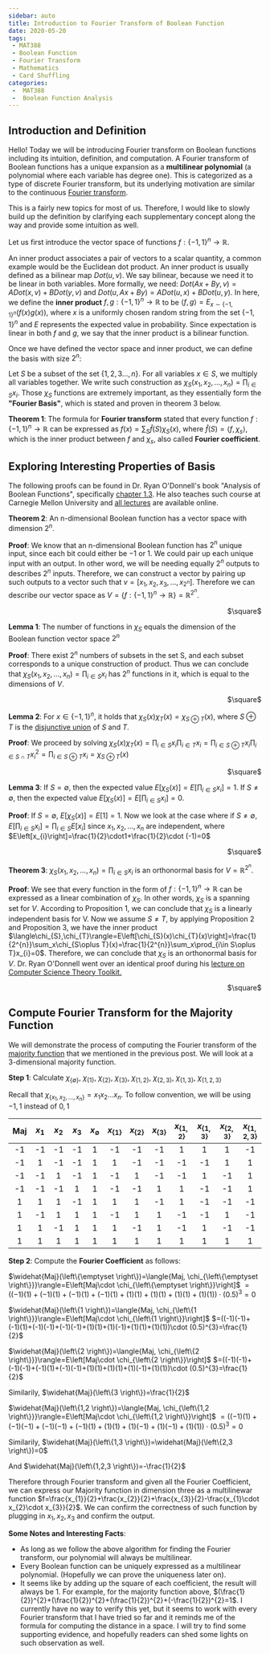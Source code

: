 ```yaml
---
sidebar: auto
title: Introduction to Fourier Transform of Boolean Function
date: 2020-05-20
tags:
 - MAT388
 - Boolean Function
 - Fourier Transform
 - Mathematics
 - Card Shuffling
categories:
 -  MAT388
 -  Boolean Function Analysis
---
```


## Introduction and Definition
Hello! Today we will be introducing Fourier transform on Boolean functions including its intuition, definition, and computation. A Fourier transform of Boolean functions has a unique expansion as a **multilinear polynomial** (a polynomial where each variable has degree one). This is categorized as a type of discrete Fourier transform, but its underlying motivation are similar to the continuous [Fourier transform](https://en.wikipedia.org/wiki/Fourier_transform).

This is a fairly new topics for most of us. Therefore, I would like to slowly build up the definition by clarifying each supplementary concept along the way and provide some intuition as well.

Let us first introduce the vector space of functions $f: \left\{-1,1\right\}^n\rightarrow \mathbb{R}$.

An inner product associates a pair of vectors to a scalar quantity, a common example would be the Euclidean dot product. An inner product is usually defined as a bilinear map $Dot(u,v)$. We say bilinear, because we need it to be linear in both variables. More formally, we need: $Dot(Ax + By, v) = ADot(x,v) + BDot(y,v)$ and $Dot(u, Ax + By) = ADot(u,x) + BDot(u,y)$.
In here, we define the **inner product** $f, g: \left\{-1,1\right\}^{n}\rightarrow\mathbb{R}$ to be $\langle f,g \rangle=E_{x\sim \left\{-1,1\right\}^{n}}(f(x)g(x))$, where $x$ is a uniformly chosen random string from the set $\left\{-1,1\right\}^{n}$ and $E$ represents the expected value in probability. Since expectation is linear in both $f$ and $g$, we say that the inner product is a bilinear function.

Once we have defined the vector space and inner product, we can define the basis with size $2^n$:

Let $S$ be a subset of the set $\left\{1,2,3...,n\right\}$.
For all variables $x\in S$, we multiply all variables together. We write such construction as $\chi_{S}(x_{1},x_{2},...,x_{n})= \prod_{i\in S}x_{i}$. Those $\chi_S$ functions are extremely important, as they essentially form the **"Fourier Basis"**, which is stated and proven in theorem 3 below.

**Theorem 1**: The formula for **Fourier transform** stated that every function $f: \left\{-1,1\right\}^{n} \rightarrow\mathbb{R}$ can be expressed as $f(x) = \sum_{ S } \hat{f}(S) \chi_S(x)$, where $\hat{f}(S)=\langle f, \chi_{s} \rangle$, which is the inner product between $f$ and $\chi_{s}$, also called **Fourier coefficient**. 

## Exploring Interesting Properties of Basis
The following proofs can be found in Dr. Ryan O'Donnell's book "Analysis of Boolean Functions", specifically [chapter 1.3](http://www.contrib.andrew.cmu.edu/~ryanod/?p=245). He also teaches such course at Carnegie Mellon University and [all lectures](https://www.youtube.com/playlist?list=PLm3J0oaFux3YypJNaF6sRAf2zC1QzMuTA) are available online.

**Theorem 2**: An n-dimensional Boolean function has a vector space with dimension $2^{n}$.

**Proof**: We know that an n-dimensional Boolean function has $2^n$ unique input, since each bit could either be $-1$ or $1$. We could pair up each unique input with an output. In other word, we will be needing equally $2^n$ outputs to describes $2^n$ inputs. Therefore, we can construct a vector by pairing up such outputs to a vector such that $v=[x_{1}, x_{2}, x_{3}, ..., x_{2^{n}}]$. Therefore we can describe our vector space as $V = \left\{f:\left\{-1,1\right\}^{n}\rightarrow \mathbb{R} \right\}=\mathbb{R}^{2^{n}}$.
<div style="text-align: right"> $\square$ </div>

**Lemma 1**: The number of functions in $\chi_{S}$ equals the dimension of the Boolean function vector space $2^{n}$

**Proof**: There exist $2^n$ numbers of subsets in the set S, and each subset corresponds to a unique construction of product. Thus we can conclude that $\chi_{S}(x_{1},x_{2},...,x_{n})= \prod_{i\in S}x_{i}$ has $2^n$ functions in it, which is equal to the dimensions of $V$.
<div style="text-align: right"> $\square$ </div>

**Lemma 2**: For $x \in \left\{-1, 1\right\}^{n}$, it holds that $\chi_{S}(x)\chi_{T}(x)=\chi_{S\oplus T}(x)$, where $S\oplus T$ is the [disjunctive union](https://en.wikipedia.org/wiki/Symmetric_difference) of $S$ and $T$.

**Proof**: We proceed by solving $\chi_{S}(x)\chi_{T}(x)=\prod_{i\in S}x_{i}\prod_{i\in T}x_{i}=\prod_{i\in S\oplus T}x_{i}\prod_{i\in S\cap T}x_{i}^{2}=\prod_{i\in S\oplus T}x_{i}=\chi_{S\oplus T}(x)$
<div style="text-align: right"> $\square$ </div>

**Lemma 3**: If $S=\emptyset$, then the expected value $E\left[\chi_{S}(x)\right]=E\left[\prod_{i\in S}x_{i}\right]=1$. If $S \neq \emptyset$, then the expected value $E\left[\chi_{S}(x)\right]=E\left[\prod_{i\in S}x_{i}\right]=0$.

**Proof**: If $S=\emptyset$, $E\left[\chi_{S}(x)\right]=E\left[1\right]=1$. Now we look at the case where if $S\neq \emptyset$, $E\left[\prod_{i\in S}x_{i}\right]=\prod_{i\in S}E\left[x_{i}\right]$ since $x_1,x_2,...,x_n$ are independent, where $E\left[x_{i}\right]=\frac{1}{2}\cdot1+\frac{1}{2}\cdot (-1)=0$ 
<div style="text-align: right"> $\square$ </div>

**Theorem 3**: $\chi_{S}(x_{1},x_{2},...,x_{n})= \prod_{i\in S}x_{i}$ is an orthonormal basis for $V=\mathbb{R}^{2^{n}}$.

**Proof**: We see that every function in the form of $f:\left\{-1,1\right\}^{n}\rightarrow \mathbb{R}$ can be expressed as a linear combination of $\chi_{S}$. In other words, $\chi_{S}$ is a spanning set for $V$. According to Proposition 1, we can conclude that $\chi_{S}$ is a linearly independent basis for V. Now we assume $S \neq T$, by applying Proposition 2 and Proposition 3, we have the inner product $\langle\chi_{S},\chi_{T}\rangle=E\left[\chi_{S}(x)\chi_{T}(x)\right]=\frac{1}{2^{n}}\sum_x\chi_{S\oplus T}(x)=\frac{1}{2^{n}}\sum_x\prod_{i\in S\oplus T}x_{i}=0$. Therefore, we can conclude that $\chi_{S}$ is an orthonormal basis for $V$.
Dr. Ryan O'Donnell went over an identical proof during his [lecture on Computer Science Theory Toolkit.](https://www.youtube.com/watch?v=TIqqO9PsHPg&t=181s)
<div style="text-align: right"> $\square$ </div>

## Compute Fourier Transform for the Majority Function
We will demonstrate the process of computing the Fourier transform of the [majority function](https://404briannotfound.tech/views/MAT388/2020/post1.html#boolean-functions-example-4-are-the-majority-of-the-inputs-one) that we mentioned in the previous post. We will look at a 3-dimensional majority function.

**Step 1**: Calculate $\chi_{\left\{\emptyset \right\}}$, $\chi_{\left\{1\right\}}$, $\chi_{\left\{2\right\}}$, $\chi_{\left\{3\right\}}$, $\chi_{\left\{1,2\right\}}$, $\chi_{\left\{2,3\right\}}$, $\chi_{\left\{1,3\right\}}$, $\chi_{\left\{1,2,3\right\}}$

Recall that $\chi_{\left\{x_{1},x_{2},...,x_{n}\right\}}=x_{1}x_{2}...x_{n}$. To follow convention, we will be using ${-1,1}$ instead of ${0,1}$

| Maj |$x_{1}$|$x_{2}$|$x_{3}$| $x_{\emptyset}$ | $x_{\left\{1\right\}}$ | $x_{\left\{2\right\}}$ | $x_{\left\{3\right\}}$ | $x_{\left\{1,2\right\}}$ | $x_{\left\{1,3\right\}}$ | $x_{\left\{2,3\right\}}$ | $x_{\left\{1,2,3\right\}}$|
|:-:|:-:|:-:|:-:|:-:|:-:|:-:|:-:|:-:|:-:|:-:|:-:|
| -1 | -1 | -1 | -1 | 1 | -1 | -1 | -1 | 1 | 1 | 1 | -1 |
| -1 | 1 | -1 | -1 | 1 | 1 | -1 | -1 | -1 | -1 | 1 | 1 |
| -1 | -1 | 1 | -1 | 1 | -1 | 1 | -1 | -1 | 1 | -1 | 1 |
| -1 | -1 | -1 | 1 | 1 | -1 | -1 | 1 | 1 | -1 | -1 | 1 |
| 1 | 1 | 1 | -1 | 1 | 1 | 1 | -1 | 1 | -1 | -1 | -1 |
| 1 | -1 | 1 | 1 | 1 | -1 | 1 | 1 | -1 | -1 | 1 | -1 |
| 1 | 1 | -1 | 1 | 1 | 1 | -1 | 1 | -1 | 1 | -1 | -1 |
| 1 | 1 | 1 | 1 | 1 | 1 | 1 | 1 | 1 | 1 | 1 | 1 |

**Step 2**: Compute the **Fourier Coefficient** as follows:

$\widehat{Maj}(\left\{\emptyset \right\})=\langle{Maj, \chi_{\left\{\emptyset \right\}}}\rangle=E\left[Maj\cdot \chi_{\left\{\emptyset \right\}}\right]$
$=((-1)(1)+(-1)(1)+(-1)(1)+(-1)(1)+(1)(1)+(1)(1)+(1)(1)+(1)(1))\cdot (0.5)^{3}=0$

$\widehat{Maj}(\left\{1 \right\})=\langle{Maj, \chi_{\left\{1 \right\}}}\rangle=E\left[Maj\cdot \chi_{\left\{1 \right\}}\right]$
$=((-1)(-1)+(-1)(1)+(-1)(-1)+(-1)(-1)+(1)(1)+(1)(-1)+(1)(1)+(1)(1))\cdot (0.5)^{3}=\frac{1}{2}$

$\widehat{Maj}(\left\{2 \right\})=\langle{Maj, \chi_{\left\{2 \right\}}}\rangle=E\left[Maj\cdot \chi_{\left\{2 \right\}}\right]$
$=((-1)(-1)+(-1)(-1)+(-1)(1)+(-1)(-1)+(1)(1)+(1)(1)+(1)(-1)+(1)(1))\cdot (0.5)^{3}=\frac{1}{2}$

Similarily, $\widehat{Maj}(\left\{3 \right\})=\frac{1}{2}$

$\widehat{Maj}(\left\{1,2 \right\})=\langle{Maj, \chi_{\left\{1,2 \right\}}}\rangle=E\left[Maj\cdot \chi_{\left\{1,2 \right\}}\right]$
$=((-1)(1)+(-1)(-1)+(-1)(-1)+(-1)(1)+(1)(1)+(1)(-1)+(1)(-1)+(1)(1))\cdot (0.5)^{3}=0$

Similarily, $\widehat{Maj}(\left\{1,3 \right\})=\widehat{Maj}(\left\{2,3 \right\})=0$

And $\widehat{Maj}(\left\{1,2,3 \right\})=-\frac{1}{2}$

Therefore through Fourier transform and given all the Fourier Coefficient, we can express our Majority function in dimension three as a multilinewar function $f=\frac{x_{1}}{2}+\frac{x_{2}}{2}+\frac{x_{3}}{2}-\frac{x_{1}\cdot x_{2}\cdot x_{3}}{2}$. We can confirm the correctness of such function by plugging in $x_1,x_2,x_3$ and confirm the output.

**Some Notes and Interesting Facts**:

 - As long as we follow the above algorithm for finding the Fourier transform, our polynomial will always be multilinear.
 - Every Boolean function can be uniquely expressed as a multilinear polynomial. (Hopefully we can prove the uniqueness later on).
 - It seems like by adding up the square of each coefficient, the result will always be $1$. For example, for the majority function above, $(\frac{1}{2})^{2}+(\frac{1}{2})^{2}+(\frac{1}{2})^{2}+(-\frac{1}{2})^{2}=1$. I currently have no way to verify this yet, but it seems to work with every Fourier transform that I have tried so far and it reminds me of the formula for computing the distance in a space. I will try to find some supporting evidence, and hopefully readers can shed some lights on such observation as well.